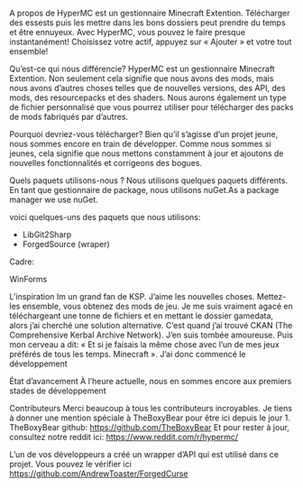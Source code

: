 
A propos de 
HyperMC est un gestionnaire Minecraft Extention. Télécharger des essests puis les mettre dans les bons dossiers peut prendre du temps et être ennuyeux. Avec HyperMC, vous pouvez le faire presque instantanément! Choisissez votre actif, appuyez sur « Ajouter » et votre tout ensemble!

Qu’est-ce qui nous différencie?
HyperMC est un gestionnaire Minecraft Extention. Non seulement cela signifie que nous avons des mods, mais nous avons d’autres choses telles que de nouvelles versions, des API, des mods, des resourcepacks et des shaders. Nous aurons également un type de fichier personnalisé que vous pourrez utiliser pour télécharger des packs de mods fabriqués par d’autres.

Pourquoi devriez-vous télécharger?
Bien qu’il s’agisse d’un projet jeune, nous sommes encore en train de développer. Comme nous sommes si jeunes, cela signifie que nous mettons constamment à jour et ajoutons de nouvelles fonctionnalités et corrigeons des bogues. 

Quels paquets utilisons-nous ?
Nous utilisons quelques paquets différents. En tant que gestionnaire de package, nous utilisons nuGet.As a package manager we use nuGet.

voici quelques-uns des paquets que nous utilisons:


- LibGit2Sharp
- ForgedSource (wraper)


Cadre:

WinForms

L’inspiration
Im un grand fan de KSP. J’aime les nouvelles choses. Mettez-les ensemble, vous obtenez des mods de jeu. Je me suis vraiment agacé en téléchargeant une tonne de fichiers et en mettant le dossier gamedata, alors j’ai cherché une solution alternative. C’est quand j’ai trouvé CKAN (The Comprehensive Kerbal Archive Network). J’en suis tombée amoureuse. Puis mon cerveau a dit: « Et si je faisais la même chose avec l’un de mes jeux préférés de tous les temps. Minecraft ». J’ai donc commencé le développement

État d’avancement
À l’heure actuelle, nous en sommes encore aux premiers stades de développement

Contributeurs
Merci beaucoup à tous les contributeurs incroyables. Je tiens à donner une mention spéciale à TheBoxyBear pour être ici depuis le jour 1.
TheBoxyBear github: https://github.com/TheBoxyBear
Et pour rester à jour, consultez notre reddit ici: https://www.reddit.com/r/hypermc/

L’un de vos développeurs a créé un wrapper d’API qui est utilisé dans ce projet. Vous pouvez le vérifier ici
https://github.com/AndrewToaster/ForgedCurse
